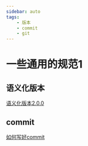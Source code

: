 ```yaml
---
sidebar: auto
tags:
    - 版本
    - commit
    - git
---
```

# 一些通用的规范1

## 语义化版本

[语义化版本2.0.0](https://semver.org/lang/zh-CN/)

## commit

[如何写好commit](https://github.com/linuxdeepin/developer-center/wiki/Git-Commit-Message-Style)
 
 <comment-comment/> 
 